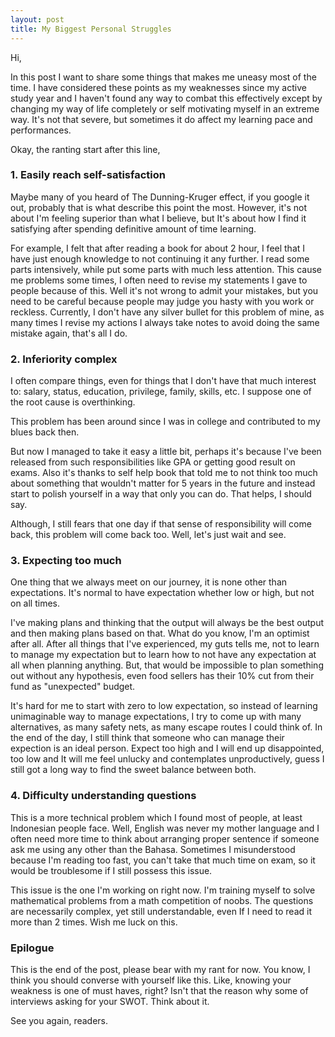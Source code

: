 ```yaml
---
layout: post
title: My Biggest Personal Struggles
---
```


Hi, 

In this post I want to share some things that makes me uneasy most of the time. I have considered these points as my weaknesses since my active study year and I haven't found any way to combat this effectively except by changing my way of life completely or self motivating myself in an extreme way. It's not that severe, but sometimes it do affect my learning pace and performances. 

Okay, the ranting start after this line,

### 1. Easily reach self-satisfaction

Maybe many of you heard of The Dunning-Kruger effect, if you google it out, probably that is what describe this point the most. However, it's not about I'm feeling superior than what I believe, but It's about how I find it satisfying after spending definitive amount of time learning.

For example, I felt that after reading a book for about 2 hour, I feel that I have just enough knowledge to not continuing it any further. I read some parts intensively, while put some parts with much less attention. This cause me problems some times, I often need to revise my statements I gave to people because of this. Well it's not wrong to admit your mistakes, but you need to be careful because people may judge you hasty with you work or reckless. Currently, I don't have any silver bullet for this problem of mine, as many times I revise my actions I always take notes to avoid doing the same mistake again, that's all I do. 

### 2. Inferiority complex

I often compare things, even for things that I don't have that much interest to: salary, status, education, privilege, family, skills, etc. I suppose one of the root cause is overthinking. 

This problem has been around since I was in college and contributed to my blues back then.

But now I managed to take it easy a little bit, perhaps it's because I've been released from such responsibilities like GPA or getting good result on exams. Also it's thanks to self help book that told me to not think too much about something that wouldn't matter for 5 years in the future and instead start to polish yourself in a way that only you can do. That helps, I should say.

Although, I still fears that one day if that sense of responsibility will come back, this problem will come back too. Well, let's just wait and see.

### 3. Expecting too much

One thing that we always meet on our journey, it is none other than expectations. It's normal to have expectation whether low or high, but not on all times. 

I've making plans and thinking that the output will always be the best output and then making plans based on that. What do you know, I'm an optimist after all. After all things that I've experienced, my guts tells me, not to learn to manage my expectation but to learn how to not have any expectation at all when planning anything. But, that would be impossible to plan something out without any hypothesis, even food sellers has their 10% cut from their fund as "unexpected" budget. 

It's hard for me to start with zero to low expectation, so instead of learning unimaginable way to manage expectations, I try to come up with many alternatives, as many safety nets, as many escape routes I could think of. In the end of the day, I still think that someone who can manage their expection is an ideal person. Expect too high and I will end up disappointed, too low and It will me feel unlucky and contemplates unproductively, guess I still got a long way to find the sweet balance between both.

### 4. Difficulty understanding questions

This is a more technical problem which I found most of people, at least Indonesian people face. Well, English was never my mother language and I often need more time to think about arranging proper sentence if someone ask me using any other than the Bahasa. Sometimes I misunderstood because I'm reading too fast, you can't take that much time on exam, so it would be troublesome if I still possess this issue. 

This issue is the one I'm working on right now. I'm training myself to solve mathematical problems from a math competition of noobs. The questions are necessarily complex, yet still understandable, even If I need to read it more than 2 times. Wish me luck on this.

### Epilogue

This is the end of the post, please bear with my rant for now. You know, I think you should converse with yourself like this. Like, knowing your weakness is one of must haves, right? Isn't that the reason why some of interviews asking for your SWOT. Think about it.

See you again, readers.
